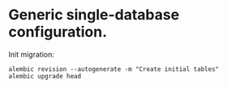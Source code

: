 # Generic single-database configuration.

Init migration:

```
alembic revision --autogenerate -m "Create initial tables"
alembic upgrade head
````
